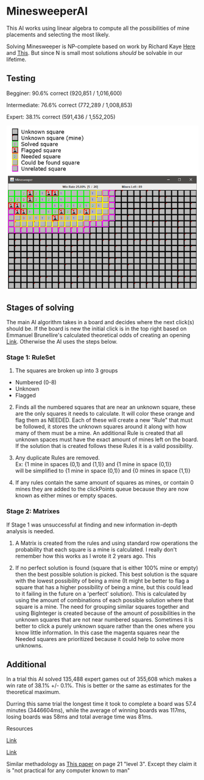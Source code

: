 # MinesweeperAI
This AI works using linear algebra to compute all the possibilities of mine placements and selecting the most likely.

Solving Minesweeper is NP-complete based on work by Richard Kaye [Here](http://web.mat.bham.ac.uk/R.W.Kaye/minesw/ordmsw.htm) and [This](http://www.minesweeper.info/articles/MillionDollarMinesweeper.pdf). But since N is small most solutions *should* be solvable in our lifetime.

## Testing

Begginer: 90.6% correct (920,851 / 1,016,600)

Intermediate: 76.6% correct (772,289 / 1,008,853)

Expert: 38.1% correct (591,436 / 1,552,205)

<img src="Examples/Example1.png" alt="MinesweeperAI Example">

## Stages of solving
The main AI algorithm takes in a board and decides where the next click(s) should be. If the board is new the initial click is in the top right based on Emmanuel Brunellire's calculated theoretical odds of creating an opening [Link](http://www.minesweeper.info/wiki/Strategy). Otherwise the AI uses the steps below.

### Stage 1: RuleSet
1. The squares are broken up into 3 groups
  * Numbered (0-8)
  * Unknown
  * Flagged
2. Finds all the numbered squares that are near an unknown square, these are the only squares it needs to calculate. It will color these orange and flag them as NEEDED. Each of these will create a new "Rule" that must be followed, it stores the unknown squares around it along with how many of them must be a mine. An additional Rule is created that all unknown spaces must have the exact amount of mines left on the board. If the solution that is created follows these Rules it is a valid possibility.

3. Any duplicate Rules are removed.<br>
  Ex: {1 mine in spaces (0,1) and (1,1)} and {1 mine in space (0,1)}<br>
  will be simplified to {1 mine in space (0,1)} and {0 mines in space (1,1)}
  
4. If any rules contain the same amount of squares as mines, or contain 0 mines they are added to the clickPoints queue because they are now known as either mines or empty spaces.

### Stage 2: Matrixes
If Stage 1 was unsuccessful at finding and new information in-depth analysis is needed.

1. A Matrix is created from the rules and using standard row operations the probability that each square is a mine is calculated. I really don't remember how this works as I wrote it 2 years ago. This 

2. If no perfect solution is found (square that is either 100% mine or empty) then the best possible solution is picked. This best solution is the square with the lowest possibility of being a mine (It might be better to flag a square that has a higher possibility of being a mine, but this could lead to it failing in the future on a 'perfect' solution). This is calculated by using the amount of combinations of each possible solution where that square is a mine. The need for grouping similar squares together and using BigInteger is created because of the amount of possibilities in the unknown squares that are not near numbered squares. Sometimes it is better to click a purely unknown square rather than the ones where you know little information. In this case the magenta squares near the Needed squares are prioritized because it could help to solve more unknowns.

## Additional
In a trial this AI solved 135,488 expert games out of 355,608 which makes a win rate of 38.1% +/- 0.1%.
This is better or the same as estimates for the theoretical maximum.

Durring this same trial the longest time it took to complete a board was 57.4 minutes (3446604ms), while the average of winning boards was 117ms, losing boards was 58ms and total average time was 81ms.

Resources

[Link](https://www.reddit.com/r/askscience/comments/szxxb/what_are_the_odds_of_winning_an_expert/)

[Link](http://nothings.org/games/minesweeper/)

Similar methadology as [This paper](http://www.minesweeper.info/articles/MinesweeperStatisticalComputationalAnalysis.pdf) on page 21 "level 3". Except they claim it is "not practical for any computer known to man"


